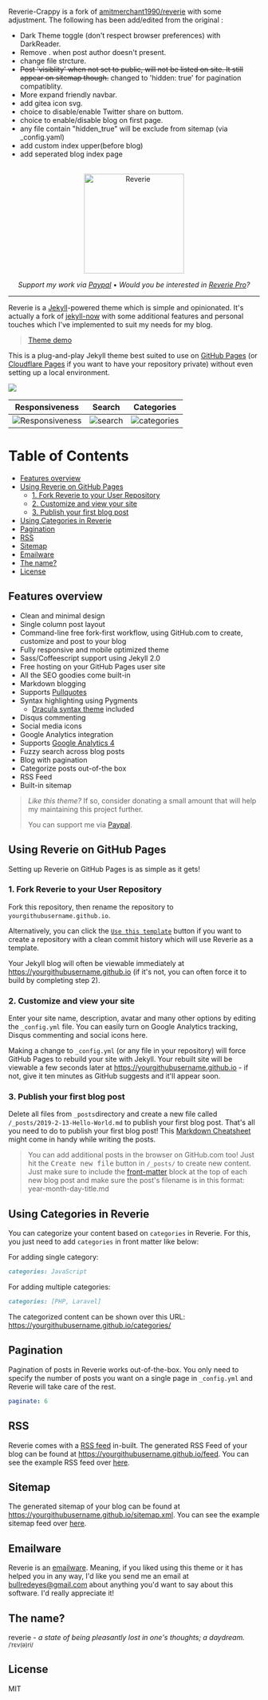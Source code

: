 Reverie-Crappy is a fork of [amitmerchant1990/reverie](https://github.com/amitmerchant1990/reverie) with some adjustment.
The following has been add/edited from the original :
  - Dark Theme toggle (don't respect browser preferences) with DarkReader.
  - Remove . when post author doesn't present.
  - change file strcture.
  - ~~Post 'visiblity' when not set to public, will not be listed on site. It still appear on sitemap though.~~ changed to 'hidden: true' for pagination compatiblity.
  - More expand friendly navbar.
  - add gitea icon svg.
  - choice to disable/enable Twitter share on buttom.
  - choice to enable/disable blog on first page.
  - any file contain "hidden_true" will be exclude from sitemap (via _config.yaml)
  - add custom index upper(before blog)
  - add seperated blog index page


<div align="center">
  <br>
  <img src="/assets/images/reverie-text.png" alt="Reverie" width="200"/>
  <br>  
  <p align="center">
    <i>Support my work via <a href="https://paypal.me/AmitMerchant">Paypal</a></i>
    •
    <i>Would you be interested in <a href="https://www.producthunt.com/upcoming/reverie-pro">Reverie Pro</a>?</i>
  </p>
</div>

---


Reverie is a [Jekyll](https://jekyllrb.com/)-powered theme which is simple and opinionated. It's actually a fork of [jekyll-now](https://github.com/barryclark/jekyll-now) with some additional features and personal touches which I've implemented to suit my needs for my blog.

> [Theme demo](https://reverie.pages.dev/)

This is a plug-and-play Jekyll theme best suited to use on [GitHub Pages](https://pages.github.com) (or [Cloudflare Pages](https://pages.cloudflare.com/) if you want to have your repository private) without even setting up a local environment.

![](/assets/images/reverie-demo.png)

|  Responsiveness            |  Search | Categories |
|---------------------|----------------------|----------------------|
|![Responsiveness](/assets/images/mobile-demo.png) | ![search](/assets/images/search.png) | ![categories](/assets/images/categories.png) |

# Table of Contents
  - [Features overview](#features-overview)
  - [Using Reverie on GitHub Pages](#using-reverie-on-github-pages)
    - [1. Fork Reverie to your User Repository](#1-fork-reverie-to-your-user-repository)
    - [2. Customize and view your site](#2-customize-and-view-your-site)
    - [3. Publish your first blog post](#3-publish-your-first-blog-post)
  - [Using Categories in Reverie](#using-categories-in-reverie)
  - [Pagination](#pagination)
  - [RSS](#rss)
  - [Sitemap](#sitemap)
  - [Emailware](#emailware)
  - [The name?](#the-name)
  - [License](#license)

## Features overview

- Clean and minimal design
- Single column post layout
- Command-line free fork-first workflow, using GitHub.com to create, customize and post to your blog
- Fully responsive and mobile optimized theme
- Sass/Coffeescript support using Jekyll 2.0
- Free hosting on your GitHub Pages user site
- All the SEO goodies come built-in
- Markdown blogging
- Supports [Pullquotes](https://reverie-jekyll.netlify.app/pullquotes/)
- Syntax highlighting using Pygments
    - [Dracula syntax theme](https://draculatheme.com/) included
- Disqus commenting
- Social media icons
- Google Analytics integration
- Supports [Google Analytics 4](https://support.google.com/analytics/answer/10089681?hl=en)
- Fuzzy search across blog posts
- Blog with pagination
- Categorize posts out-of-the box
- RSS Feed
- Built-in sitemap

> <p><i>Like this theme?</i> If so, consider donating a small amount that will help my maintaining this project further.<p>
> You can support me via <a href="https://paypal.me/AmitMerchant">Paypal</a>.

## Using Reverie on GitHub Pages

Setting up Reverie on GitHub Pages is as simple as it gets!

### 1. Fork Reverie to your User Repository

Fork this repository, then rename the repository to `yourgithubusername.github.io`.

Alternatively, you can click the [`Use this template`](https://github.com/amitmerchant1990/reverie/generate) button if you want to create a repository with a clean commit history which will use Reverie as a template.

Your Jekyll blog will often be viewable immediately at <https://yourgithubusername.github.io> (if it's not, you can often force it to build by completing step 2).

### 2. Customize and view your site

Enter your site name, description, avatar and many other options by editing the `_config.yml` file. You can easily turn on Google Analytics tracking, Disqus commenting and social icons here.

Making a change to `_config.yml` (or any file in your repository) will force GitHub Pages to rebuild your site with Jekyll. Your rebuilt site will be viewable a few seconds later at <https://yourgithubusername.github.io> - if not, give it ten minutes as GitHub suggests and it'll appear soon.

### 3. Publish your first blog post

Delete all files from `_posts`directory and create a new file called `/_posts/2019-2-13-Hello-World.md` to publish your first blog post. That's all you need to do to publish your first blog post! This [Markdown Cheatsheet](https://github.com/adam-p/markdown-here/wiki/Markdown-Cheatsheet) might come in handy while writing the posts.

> You can add additional posts in the browser on GitHub.com too! Just hit the <kbd>Create new file</kbd> button in `/_posts/` to create new content. Just make sure to include the [front-matter](http://jekyllrb.com/docs/frontmatter/) block at the top of each new blog post and make sure the post's filename is in this format: year-month-day-title.md

## Using Categories in Reverie

You can categorize your content based on `categories` in Reverie. For this, you just need to add `categories` in front matter like below:

For adding single category:

```md
categories: JavaScript
```

For adding multiple categories:

```md
categories: [PHP, Laravel]
```

The categorized content can be shown over this URL: <https://yourgithubusername.github.io/categories/>

## Pagination

Pagination of posts in Reverie works out-of-the-box. You only need to specify the number of posts you want on a single page in `_config.yml` and Reverie will take care of the rest.

```yml
paginate: 6
```

## RSS

Reverie comes with a [RSS feed](https://en.wikipedia.org/wiki/RSS) in-built. The generated RSS Feed of your blog can be found at <https://yourgithubusername.github.io/feed>. You can see the example RSS feed over [here](https://reverie-jekyll.netlify.app/feed.xml).

## Sitemap

The generated sitemap of your blog can be found at <https://yourgithubusername.github.io/sitemap.xml>. You can see the example sitemap feed over [here](https://reverie-jekyll.netlify.app/sitemap.xml).

## Emailware
Reverie is an [emailware](https://en.wiktionary.org/wiki/emailware). Meaning, if you liked using this theme or it has helped you in any way, I'd like you send me an email at <bullredeyes@gmail.com> about anything you'd want to say about this software. I'd really appreciate it!

## The name?

reverie - _a state of being pleasantly lost in one's thoughts; a daydream._<br><sup>/ˈrɛv(ə)ri/</sup> 


## License

MIT
